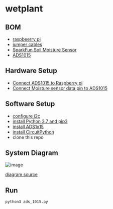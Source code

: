 # wetplant


## BOM
- [raspbeerry pi](https://www.adafruit.com/product/3708)
- [jumper cables](https://www.digikey.com/en/products/filter/jumper-wire/640)
- [SparkFun Soil Moisture Sensor](https://www.sparkfun.com/products/13322)
- [ADS1015](https://www.adafruit.com/product/1083)

## Hardware Setup
- [Connect ADS1015 to Raspberry pi](https://learn.adafruit.com/adafruit-4-channel-adc-breakouts/python-circuitpython)
- [Connect Moisture sensor data pin to ADS1015](https://learn.sparkfun.com/tutorials/soil-moisture-sensor-hookup-guide)

## Software Setup
- [configure i2c](https://learn.adafruit.com/adafruits-raspberry-pi-lesson-4-gpio-setup/configuring-i2c)
- [install Python 3.7 and pip3](https://projects.raspberrypi.org/en/projects/generic-python-install-python3)
- [install ADS1x15](https://github.com/adafruit/Adafruit_CircuitPython_ADS1x15)
- [install CircuitPython](https://learn.adafruit.com/circuitpython-on-raspberrypi-linux/installing-circuitpython-on-raspberry-pi)
- clone this repo

## System Diagram
![image](https://user-images.githubusercontent.com/100881577/164335028-f254804b-b343-4638-8664-fd0adc0ec752.png)

[diagram source](https://lucid.app/lucidchart/2eec7ba2-0517-498e-aeae-fe33b89c26c0/edit?invitationId=inv_d6d0301f-1a2d-41be-aa62-abd66d372e15&page=0_0#)

## Run
```shell
python3 ads_1015.py
```
